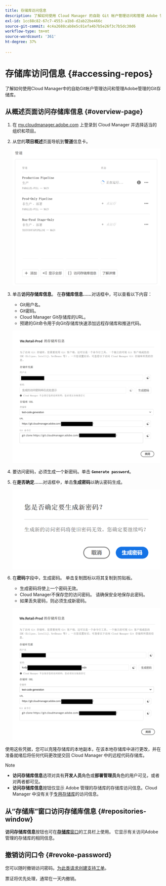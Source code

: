 ```yaml
---
title: 存储库访问信息
description: 了解如何使用 Cloud Manager 的自助 Git 帐户管理访问和管理 Adobe 管理的 Git 存储库。
exl-id: 1cc88c82-67c7-4553-a1b8-d2ab22be466c
source-git-commit: 4c4a2688cab8e5c81efa4b7b5e26f3c7b5dc30d6
workflow-type: tm+mt
source-wordcount: '361'
ht-degree: 37%

---
```


# 存储库访问信息 {#accessing-repos}

了解如何使用Cloud Manager中的自助Git帐户管理访问和管理Adobe管理的Git存储库。

## 从概述页面访问存储库信息 {#overview-page}

1. 在 [my.cloudmanager.adobe.com](https://my.cloudmanager.adobe.com/) 上登录到 Cloud Manager 并选择适当的组织和项目。

1. 从您的&#x200B;**项目概述**&#x200B;页面导航到&#x200B;**管道**&#x200B;信息卡。

   ![访问“环境”信息卡上的“存储库信息”按钮](assets/pipelines-card.png)

1. 单击&#x200B;**访问存储库信息**。 在&#x200B;**存储库信息……**&#x200B;对话框中，可以查看以下内容：

   * Git用户名。
   * Git密码。
   * Cloud Manager Git存储库的URL。
   * 预建的Git命令用于向Git存储库快速添加远程存储库和推送代码。

   ![存储库信息窗口](assets/access-repo-info.png)

1. 要访问密码，必须生成一个新密码。单击 **`Generate password`**。

1. 在&#x200B;**是否确定……**&#x200B;对话框中，单击&#x200B;**生成密码**&#x200B;以确认密码生成。

   ![确认密码生成](assets/confirm-password-generation.png)

1. 在&#x200B;**密码**&#x200B;字段中，生成密码。 单击复制图标以将其复制到剪贴板。

   * 生成密码将使上一个密码无效。
   * Cloud Manager不保存您的访问密码。 请确保安全地保存此密码。
   * 如果丢失密码，则必须生成新密码。

   ![生成的密码示例](assets/generated-password.png)

使用这些凭据，您可以克隆存储库的本地副本，在该本地存储库中进行更改，并在准备就绪后将任何代码更改提交回 Cloud Manager 中的远程代码存储库。

>[!NOTE]
>
>* **访问存储库信息**&#x200B;选项对具有&#x200B;**开发人员**&#x200B;角色或&#x200B;**部署管理员**&#x200B;角色的用户可见，或者对两者都可见。
>* **访问存储库信息**&#x200B;按钮仅显示 Adobe 管理的存储库的存储库访问信息。Cloud Manager 中没有关于[专用存储库](private-repositories.md)的访问信息。

## 从“存储库”窗口访问存储库信息 {#repositories-window}

**访问存储库信息**&#x200B;按钮也可在&#x200B;[**存储库**&#x200B;窗口](managing-repositories.md)的工具栏上使用。 它显示有关访问Adobe管理的存储库的相同信息。

## 撤销访问口令 {#revoke-password}

您可以随时撤销访问密码。[为此类请求创建支持工单](https://experienceleague.adobe.com/?support-solution=Experience+Manager&amp;support-tab=home#support)。

票证将优先处理，通常在一天内撤销。
